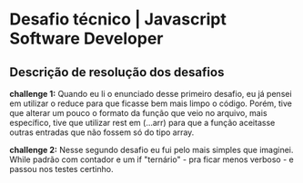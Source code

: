 # Desafio técnico | Javascript Software Developer


## Descrição de resolução dos desafios

**challenge 1:**
Quando eu li o enunciado desse primeiro desafio, eu já pensei em utilizar o reduce para que ficasse bem mais limpo o código. Porém, tive que alterar um pouco o formato da função que veio no arquivo, mais específico, tive que utilizar rest em (...arr) para que a função aceitasse outras entradas que não fossem só do tipo array.


**challenge 2:**
Nesse segundo desafio eu fui pelo mais simples que imaginei. While padrão com contador e um if "ternário" - pra ficar menos verboso - e passou nos testes certinho.
